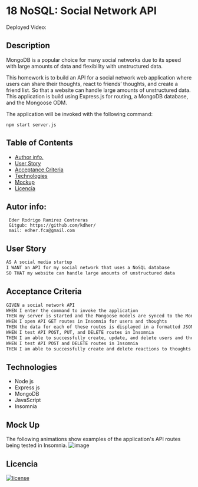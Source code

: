 # 18 NoSQL: Social Network API

 Deployed Video: 
## Description

MongoDB is a popular choice for many social networks due to its speed with large amounts of data and flexibility with unstructured data. 

This homework is to build an API for a social network web application where users can share their thoughts, react to friends’ thoughts, and create a friend list. 
So that a website can handle large amounts of unstructured data. This application is build using Express.js for routing, a MongoDB database, and the Mongoose ODM.

The application will be invoked with the following command:
``` 
npm start server.js
``` 
## Table of Contents
- [Author info.](#autor-info) 
- [User Story](#user-story)
- [Acceptance Criteria](#acceptance-criteria)
- [Technologies](#technologies)
- [Mockup](#mock-up)
- [Licencia](#licencia)

## Autor info:
```
 Eder Rodrigo Ramirez Contreras 
 Gitgub: https://github.com/kdher/
 mail: edher.fca@gmail.com
```
## User Story

```md
AS A social media startup
I WANT an API for my social network that uses a NoSQL database
SO THAT my website can handle large amounts of unstructured data
```

## Acceptance Criteria

```md
GIVEN a social network API
WHEN I enter the command to invoke the application
THEN my server is started and the Mongoose models are synced to the MongoDB database
WHEN I open API GET routes in Insomnia for users and thoughts
THEN the data for each of these routes is displayed in a formatted JSON
WHEN I test API POST, PUT, and DELETE routes in Insomnia
THEN I am able to successfully create, update, and delete users and thoughts in my database
WHEN I test API POST and DELETE routes in Insomnia
THEN I am able to successfully create and delete reactions to thoughts and add and remove friends to a user’s friend list
```
## Technologies 
* Node js
* Express js
* MongoDB
* JavaScript
* Insomnia

## Mock Up

The following animations show examples of the application's API routes being tested in Insomnia.
![image](./Assets/image.png)
## Licencia
[![license](https://img.shields.io/badge/license-MIT-blue)](https://shields.io)